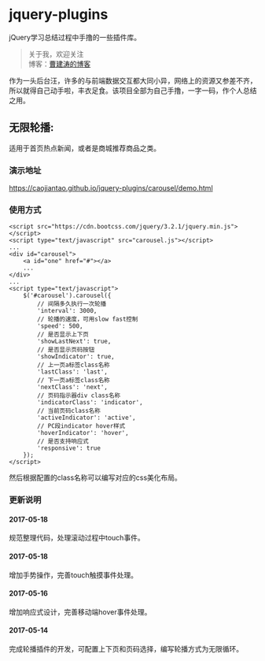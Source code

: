 # jquery-plugins
jQuery学习总结过程中手撸的一些插件库。

> 关于我，欢迎关注  
  博客：[曹建涛的博客](http://www.wulitao.xyz)

作为一头后台汪，许多的与前端数据交互都大同小异，网络上的资源又参差不齐，所以就得自己动手啦，丰衣足食。该项目全部为自己手撸，一字一码，作个人总结之用。

## 无限轮播:  

适用于首页热点新闻，或者是商城推荐商品之类。

### 演示地址

https://caojiantao.github.io/jquery-plugins/carousel/demo.html

### 使用方式

```
<script src="https://cdn.bootcss.com/jquery/3.2.1/jquery.min.js"></script>
<script type="text/javascript" src="carousel.js"></script>
...
<div id="carousel">
    <a id="one" href="#"></a>
    ...
</div>
...
<script type="text/javascript">
    $('#carousel').carousel({
        // 间隔多久执行一次轮播
        'interval': 3000,
        // 轮播的速度，可用slow fast控制
        'speed': 500,
        // 是否显示上下页
        'showLastNext': true,
        // 是否显示页码按钮
        'showIndicator': true,
        // 上一页a标签class名称
        'lastClass': 'last',
        // 下一页a标签class名称
        'nextClass': 'next',
        // 页码指示器div class名称
        'indicatorClass': 'indicator',
        // 当前页码class名称
        'activeIndicator': 'active',
        // PC段indicator hover样式
        'hoverIndicator': 'hover',
        // 是否支持响应式
        'responsive': true
    });
</script>
```
然后根据配置的class名称可以编写对应的css美化布局。

### 更新说明

#### 2017-05-18

规范整理代码，处理滚动过程中touch事件。

#### 2017-05-18

增加手势操作，完善touch触摸事件处理。

#### 2017-05-16

增加响应式设计，完善移动端hover事件处理。

#### 2017-05-14

完成轮播插件的开发，可配置上下页和页码选择，编写轮播方式为无限循环。